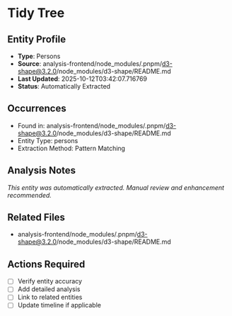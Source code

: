 # Tidy Tree

## Entity Profile
- **Type**: Persons
- **Source**: analysis-frontend/node_modules/.pnpm/d3-shape@3.2.0/node_modules/d3-shape/README.md
- **Last Updated**: 2025-10-12T03:42:07.716769
- **Status**: Automatically Extracted

## Occurrences
- Found in: analysis-frontend/node_modules/.pnpm/d3-shape@3.2.0/node_modules/d3-shape/README.md
- Entity Type: persons
- Extraction Method: Pattern Matching

## Analysis Notes
*This entity was automatically extracted. Manual review and enhancement recommended.*

## Related Files
- analysis-frontend/node_modules/.pnpm/d3-shape@3.2.0/node_modules/d3-shape/README.md

## Actions Required
- [ ] Verify entity accuracy
- [ ] Add detailed analysis
- [ ] Link to related entities
- [ ] Update timeline if applicable
